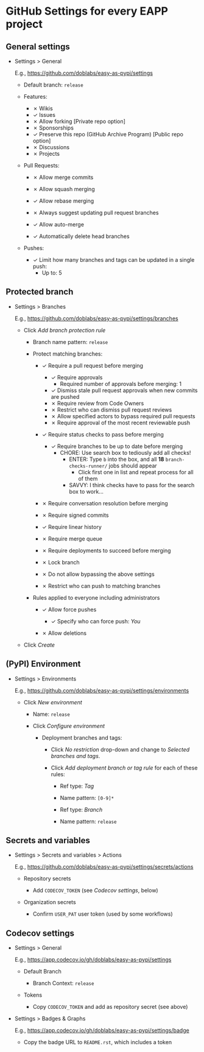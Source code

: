 <!-- Author: Landon Bouma <https://tallybark.com/> -->
<!-- Project: https://github.com/doblabs/easy-as-pypi#🥧 -->
<!-- License: MIT -->

# GitHub Settings for every EAPP project

## General settings

- Settings > General

  E.g., https://github.com/doblabs/easy-as-pypi/settings

  - Default branch: `release`

  - Features:
    - ✗ Wikis
    - ✓ Issues
    - ✗ Allow forking [Private repo option]
    - ✗ Sponsorships
    - ✓ Preserve this repo (GitHub Archive Program) [Public repo option]
    - ✗ Discussions
    - ✗ Projects

  - Pull Requests:
    - ✗ Allow merge commits
    - ✗ Allow squash merging
    - ✓ Allow rebase merging

    - ✗ Always suggest updating pull request branches

    - ✓ Allow auto-merge

    - ✓ Automatically delete head branches

  - Pushes:
    - ✓ Limit how many branches and tags can be updated in a single push:
      - Up to: 5

## Protected branch

- Settings > Branches

  E.g., https://github.com/doblabs/easy-as-pypi/settings/branches

  - Click *Add branch protection rule*

    - Branch name pattern: `release`

    - Protect matching branches:

      - ✓ Require a pull request before merging
        - ✓ Require approvals
          - Required number of approvals before merging: 1
        - ✓ Dismiss stale pull request approvals when new commits are pushed
        - ✗ Require review from Code Owners
        - ✗ Restrict who can dismiss pull request reviews
        - ✗ Allow specified actors to bypass required pull requests
        - ✗ Require approval of the most recent reviewable push

      - ✓ Require status checks to pass before merging
        - ✓ Require branches to be up to date before merging
          - CHORE: Use search box to tediously add all checks!
            - ENTER: Type ``b`` into the box,
              and all **18** ``branch-checks-runner/`` jobs should appear
              - Click first one in list and repeat process for all of them
            - SAVVY: I think checks have to pass for the search box to work...

      - ✗ Require conversation resolution before merging

      - ✗ Require signed commits

      - ✓ Require linear history

      - ✗ Require merge queue

      - ✗ Require deployments to succeed before merging

      - ✗ Lock branch

      - ✗ Do not allow bypassing the above settings

      - ✗ Restrict who can push to matching branches

    - Rules applied to everyone including administrators

      - ✓ Allow force pushes
        - ✓ Specify who can force push: *You*

      - ✗ Allow deletions

  - Click *Create*

## (PyPI) Environment

- Settings > Environments

  E.g., https://github.com/doblabs/easy-as-pypi/settings/environments

  - Click *New environment*

    - Name: `release`

    - Click *Configure environment*

      - Deployment branches and tags:

        - Click *No restriction* drop-down and
          change to *Selected branches and tags*.

        - Click *Add deployment branch or tag rule*
          for each of these rules:

          - Ref type: *Tag*
          - Name pattern: `[0-9]*`

          - Ref type: *Branch*
          - Name pattern: `release`

## Secrets and variables

- Settings > Secrets and variables > Actions

  E.g., https://github.com/doblabs/easy-as-pypi/settings/secrets/actions

  - Repository secrets

    - Add `CODECOV_TOKEN` (see *Codecov settings*, below)

  - Organization secrets

    - Confirm `USER_PAT` user token (used by some workflows)

## Codecov settings

- Settings > General

  E.g., https://app.codecov.io/gh/doblabs/easy-as-pypi/settings

  - Default Branch

    - Branch Context: `release`

  - Tokens

    - Copy `CODECOV_TOKEN` and add as repository secret (see above)

- Settings > Badges & Graphs

  E.g., https://app.codecov.io/gh/doblabs/easy-as-pypi/settings/badge

  - Copy the badge URL to `README.rst`, which includes a token

